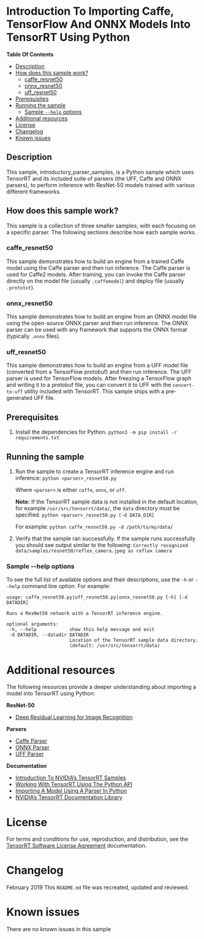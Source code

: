 # Introduction To Importing Caffe, TensorFlow And ONNX Models Into TensorRT Using Python


**Table Of Contents**
- [Description](#description)
- [How does this sample work?](#how-does-this-sample-work)
	* [caffe_resnet50](#caffe_resnet50)
	* [onnx_resnet50](#onnx_resnet50)
	* [uff_resnet50](#uff_resnet50)
- [Prerequisites](#prerequisites)
- [Running the sample](#running-the-sample)
	* [Sample `--help` options](#sample-help-options)
- [Additional resources](#additional-resources)
- [License](#license)
- [Changelog](#changelog)
- [Known issues](#known-issues)

## Description

This sample, introductory_parser_samples, is a Python sample which uses TensorRT and its included suite of parsers (the UFF, Caffe and ONNX parsers), to perform inference with ResNet-50 models trained with various different frameworks.

## How does this sample work?

This sample is a collection of three smaller samples, with each focusing on a specific parser. The following sections describe how each sample works.

### caffe_resnet50

This sample demonstrates how to build an engine from a trained Caffe model using the Caffe parser and then run inference. The Caffe parser is used for Caffe2 models. After training, you can invoke the Caffe parser directly on the model file (usually `.caffemodel`) and deploy file (usually `.prototxt`).

### onnx_resnet50

This sample demonstrates how to build an engine from an ONNX model file using the open-source ONNX parser and then run inference. The ONNX parser can be used with any framework that supports the ONNX format (typically `.onnx` files).

### uff_resnet50

This sample demonstrates how to build an engine from a UFF model file (converted from a TensorFlow protobuf) and then run inference. The UFF parser is used for TensorFlow models. After freezing a TensorFlow graph and writing it to a protobuf file, you can convert it to UFF with the `convert-to-uff` utility included with TensorRT. This sample ships with a pre-generated UFF file.

## Prerequisites

1. Install the dependencies for Python.
	`python3 -m pip install -r requirements.txt`

## Running the sample

1.  Run the sample to create a TensorRT inference engine and run inference:
	`python <parser>_resnet50.py`

	Where `<parser>` is either `caffe`, `onnx`, or `uff`.

	**Note:** If the TensorRT sample data is not installed in the default location, for example `/usr/src/tensorrt/data/`, the `data` directory must be specified.
	`python <parser>_resnet50.py [-d DATA_DIR]`

	For example: `python caffe_resnet50.py -d /path/to/my/data/`

2.  Verify that the sample ran successfully. If the sample runs successfully you should see output similar to the following:
	`Correctly recognized data/samples/resnet50/reflex_camera.jpeg as reflex camera`

### Sample --help options

To see the full list of available options and their descriptions, use the `-h` or `--help` command line option. For example:
```
usage: caffe_resnet50.py|uff_resnet50.py|onnx_resnet50.py [-h] [-d DATADIR]

Runs a ResNet50 network with a TensorRT inference engine.

optional arguments:
 -h, --help            show this help message and exit
 -d DATADIR, --datadir DATADIR
                       Location of the TensorRT sample data directory.
                       (default: /usr/src/tensorrt/data)
```

# Additional resources

The following resources provide a deeper understanding about importing a model into TensorRT using Python:

**ResNet-50**
- [Deep Residual Learning for Image Recognition](https://arxiv.org/pdf/1512.03385.pdf)

**Parsers**
- [Caffe Parser](https://docs.nvidia.com/deeplearning/sdk/tensorrt-api/python_api/parsers/Caffe/pyCaffe.html)
- [ONNX Parser](https://docs.nvidia.com/deeplearning/sdk/tensorrt-api/python_api/parsers/Onnx/pyOnnx.html)
- [UFF Parser](https://docs.nvidia.com/deeplearning/sdk/tensorrt-api/python_api/parsers/Uff/pyUff.html)

**Documentation**
- [Introduction To NVIDIA’s TensorRT Samples](https://docs.nvidia.com/deeplearning/sdk/tensorrt-sample-support-guide/index.html#samples)
- [Working With TensorRT Using The Python API](https://docs.nvidia.com/deeplearning/sdk/tensorrt-developer-guide/index.html#python_topics)
- [Importing A Model Using A Parser In Python](https://docs.nvidia.com/deeplearning/sdk/tensorrt-developer-guide/index.html#import_model_python)
- [NVIDIA’s TensorRT Documentation Library](https://docs.nvidia.com/deeplearning/sdk/tensorrt-archived/index.html)

# License

For terms and conditions for use, reproduction, and distribution, see the [TensorRT Software License Agreement](https://docs.nvidia.com/deeplearning/sdk/tensorrt-sla/index.html) documentation.

# Changelog

February 2019
This `README.md` file was recreated, updated and reviewed.

# Known issues

There are no known issues in this sample
